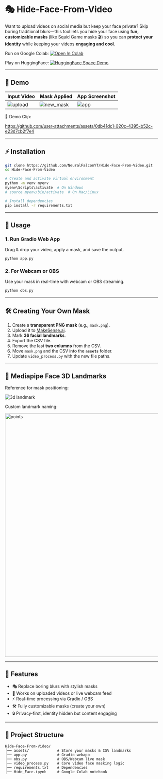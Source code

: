 # 🎭 Hide-Face-From-Video

Want to upload videos on social media but keep your face private?
Skip boring traditional blurs—this tool lets you hide your face using **fun, customizable masks** (like Squid Game masks 🎬) so you can **protect your identity** while keeping your videos **engaging and cool**.

Run on Google Colab:
[![Open In Colab](https://colab.research.google.com/assets/colab-badge.svg)](https://colab.research.google.com/github/NeuralFalconYT/Hide-Face-From-Video/blob/main/Hide_Face.ipynb)

Play on HuggingFace:
[![HuggingFace Space Demo](https://img.shields.io/badge/🤗-Space%20demo-yellow)](https://huggingface.co/spaces/NeuralFalcon/Hide-face-in-videos-using-Squid-Game-masks)


---

## 📸 Demo

| Input Video                                                                                | Mask Applied                                                                                  | App Screenshot                                                                          |
| ------------------------------------------------------------------------------------------ | --------------------------------------------------------------------------------------------- | --------------------------------------------------------------------------------------- |
| ![upload](https://github.com/user-attachments/assets/10218406-35e4-4223-8033-5a6efc81f304) | ![new\_mask](https://github.com/user-attachments/assets/84a8a9c5-114d-4411-bc2d-5f9752423976) | ![app](https://github.com/user-attachments/assets/b7878f76-e175-4b6e-b9de-ea3323f32c9c) |

🎥 Demo Clip:

https://github.com/user-attachments/assets/0db41dc1-020c-4395-b52c-e23d7cb2f7e4


---

## ⚡ Installation

```bash
git clone https://github.com/NeuralFalconYT/Hide-Face-From-Video.git
cd Hide-Face-From-Video

# Create and activate virtual environment
python -m venv myenv
myenv\Scripts\activate  # On Windows
# source myenv/bin/activate  # On Mac/Linux

# Install dependencies
pip install -r requirements.txt
```

---

## 🚀 Usage

### 1. Run Gradio Web App

Drag & drop your video, apply a mask, and save the output.

```bash
python app.py
```

### 2. For Webcam or OBS

Use your mask in real-time with webcam or OBS streaming.

```bash
python obs.py
```

---

## 🛠️ Creating Your Own Mask

1. Create a **transparent PNG mask** (e.g., `mask.png`).
2. Upload it to [MakeSense.ai](https://www.makesense.ai/).
3. Mark **36 facial landmarks**.
4. Export the CSV file.
5. Remove the last **two columns** from the CSV.
6. Move `mask.png` and the CSV into the **`assets`** folder.
7. Update `video_process.py` with the new file paths.

---

## 🧠 Mediapipe Face 3D Landmarks

Reference for mask positioning:

![3d landmark](https://github.com/user-attachments/assets/bed9f9d6-6269-457e-a2a4-923b256a179d)

Custom landmark naming:

<img width="620" height="800" alt="points" src="https://github.com/user-attachments/assets/0e5710d2-de7d-4d91-95d7-7aa77f598544" />

---

## 🌟 Features

* 🎭 Replace boring blurs with stylish masks
* 🎥 Works on uploaded videos or live webcam feed
* ⚡ Real-time processing via Gradio / OBS
* 🛠️ Fully customizable masks (create your own)
* 🔒 Privacy-first, identity hidden but content engaging

---

## 📂 Project Structure

```
Hide-Face-From-Video/
│── assets/             # Store your masks & CSV landmarks
│── app.py              # Gradio webapp
│── obs.py              # OBS/Webcam live mask
│── video_process.py    # Core video face masking logic
│── requirements.txt    # Dependencies
│── Hide_Face.ipynb     # Google Colab notebook
```


